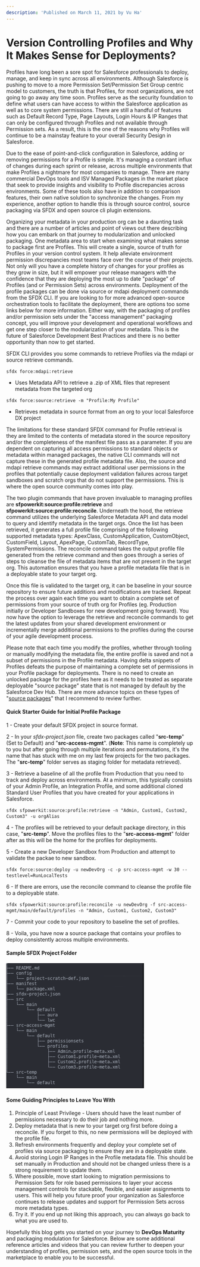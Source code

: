 ```yaml
---
description: 'Published on March 11, 2021 by Vu Ha'
---
```


# Version Controlling Profiles and Why It Makes Sense for Deployments?

Profiles have long been a sore spot for Salesforce professionals to deploy, manage, and keep in sync across all environments. Although Salesforce is pushing to move to a more Permission Set/Permission Set Group centric model to customers, the truth is that Profiles, for most organizations, are not going to go away any time soon. Profiles serve as the security foundation to define what users can have access to within the Salesforce application as well as to core system permissions. There are still a handful of features such as Default Record Type, Page Layouts, Login Hours & IP Ranges that can only be configured through Profiles and not available through Permission sets. As a result, this is the one of the reasons why Profiles will continue to be a mainstay feature to your overall Security Design in Salesforce. 

Due to the ease of point-and-click configuration in Salesforce, adding or removing permissions for a Profile is simple. It's managing a constant influx of changes during each sprint or release, across multiple environments that make Profiles a nightmare for most companies to manage. There are many commercial DevOps tools and ISV Managed Packages in the market place that seek to provide insights and visibility to Profile discrepancies across environments. Some of these tools also have in addition to comparison features, their own native solution to synchronize the changes. From my experience, another option to handle this is through source control, source packaging via SFDX and open source cli plugin extensions.

Organizing your metadata in your production org can be a daunting task and there are a number of articles and point of views out there describing how you can embark on that journey to modularization and unlocked packaging. One metadata area to start when examining what makes sense to package first are Profiles. This will create a single, source of truth for Profiles in your version control system. It help alleviate environment permission discrepancies most teams face over the course of their projects. Not only will you have a complete history of changes for your profiles as they grow in size, but it will empower your release managers with the confidence that they are deploying the most up to date "package" of Profiles \(and or Permission Sets\) across environments. Deployment of the profile packages can be done via source or mdapi deployment commands from the SFDX CLI. If you are looking to for more advanced open-source orchestration tools to facilitate the deployment, there are options too some links below for more information. Either way, with the packaging of profiles and/or permission sets under the "access management" packaging concept, you will improve your development and operational workflows and get one step closer to the modularization of your metadata. This is the future of Salesforce Development Best Practices and there is no better opportunity than now to get started.

SFDX CLI provides you some commands to retrieve Profiles via the mdapi or source retrieve commands.

```text
sfdx force:mdapi:retrieve
```

* Uses Metadata API to retrieve a .zip of XML files that represent metadata from the targeted org

```text
sfdx force:source:retrieve -m "Profile:My Profile"
```

* Retrieves metadata in source format from an org to your local Salesforce DX project

The limitations for these standard SFDX command for Profile retrieval is they are limited to the contents of metadata stored in the source repository and/or the completeness of the manifest file pass as a parameter. If you are dependent on capturing all access permissions to standard objects or metadata within managed packages, the native CLI commands will not capture these in the generated profile metadata file. Also, the source and mdapi retrieve commands may extract additional user permissions in the profiles that potentially cause deployment validation failures across target sandboxes and scratch orgs that do not support the permissions. This is where the open source community comes into play.

The two plugin commands that have proven invaluable to managing profiles are **sfpowerkit:source:profile:retrieve** and **sfpowerkit:source:profile:reconcile**. Underneath the hood, the retrieve command utilizes the underlying Salesforce Metadata API and data model to query and identify metadata in the target orgs. Once the list has been retrieved, it generates a full profile file comprising of the following supported metadata types: ApexClass, CustomApplication, CustomObject, CustomField, Layout, ApexPage, CustomTab, RecordType, SystemPermissions. The reconcile command takes the output profile file generated from the retrieve command and then goes through a series of steps to cleanse the file of metadata items that are not present in the target org. This automation ensures that you have a profile metadata file that is in a deployable state to your target org.

Once this file is validated to the target org, it can be baseline in your source repository to ensure future additions and modifications are tracked. Repeat the process over again each time you want to obtain a complete set of permissions from your source of truth org for Profiles \(eg. Production initially or Developer Sandboxes for new development going forward\). You now have the option to leverage the retrieve and reconcile commands to get the latest updates from your shared development environment or incrementally merge additional permissions to the profiles during the course of your agile development process.  

Please note that each time you modify the profiles, whether through tooling or manually modifying the metadata file, the entire profile is saved and not a subset of permissions in the Profile metadata. Having delta snippets of Profiles defeats the purpose of maintaining a complete set of permissions in your Profile package for deployments. There is no need to create an unlocked package for the profiles here as it needs to be treated as separate deployable "source package" state that is not managed by default by the Salesforce Dev Hub. There are more advance topics on these types of "[source packages](https://dxatscale.gitbook.io/sfpowerscripts/faq/source-packages)" that I recommend to review further.  

#### **Quick Starter Guide for Initial Profile Package**

1 - Create your default SFDX project in source format.

2 - In your _sfdx-project.json_ file, create two packages called "**src-temp**" \(Set to Default\) and "**src-access-mgmt**". \(**Note**: This name is completely up to you but after going through multiple iterations and permutations, it's the name that has stuck with me on my last few projects for the two packages. The "**src-temp**" folder serves as staging folder for metadata retrieved\).

3 - Retrieve a baseline of all the profile from Production that you need to track and deploy across environments. At a minimum, this typically consists of your Admin Profile, an Integration Profile, and some additional cloned Standard User Profiles that you have created for your applications in Salesforce.

```text
sfdx sfpowerkit:source:profile:retrieve -n "Admin, Custom1, Custom2, Custom3" -u orgAlias
```

4 - The profiles will be retrieved to your default package directory, in this case, "**src-temp**". Move the profiles files to the "**src-access-mgmt**" folder after as this will be the home for the profiles for deployments.

5 - Create a new Developer Sandbox from Production and attempt to validate the packae to new sandbox.

```text
sfdx force:source:deploy -u newDevOrg -c -p src-access-mgmt -w 30 --testlevel=RunLocalTests
```

6 - If there are errors, use the reconcile command to cleanse the profile file to a deployable state.

```text
sfdx sfpowerkit:source:profile:reconcile -u newDevOrg -f src-access-mgmt/main/default/profiles -n "Admin, Custom1, Custom2, Custom3"
```

7 - Commit your code to your repository to baseline the set of profiles.

8 - Voila, you have now a source package that contains your profiles to deploy consistently across multiple environments.

#### **Sample SFDX Project Folder**

![](../../.gitbook/assets/1615422434503.png)

#### **Some Guiding Principles to Leave You With**

1. Principle of Least Privilege - Users should have the least number of permissions necessary to do their job and nothing more.
2. Deploy metadata that is new to your target org first before doing a reconcile. If you forget to this, no new permissions will be deployed with the profile file.
3. Refresh environments frequently and deploy your complete set of profiles via source packaging to ensure they are in a deployable state.
4. Avoid storing Login IP Ranges in the Profile metadata file. This should be set manually in Production and should not be changed unless there is a strong requirement to update them.
5. Where possible, move start looking to migration permissions to Permission Sets for role based permissions to layer your access management controls for stackable, flexible, and easier assignments to users. This will help you future proof your organization as Salesforce continues to release updates and support for Permission Sets across more metadata types.
6. Try it. If you end up not liking this approach, you can always go back to what you are used to.

Hopefully this blog gets you started on your journey to **DevOps Maturity** and packaging modulation for Salesforce. Below are some additional reference articles and videos that you can review further to deepen your understanding of profiles, permission sets, and the open source tools in the marketplace to enable you to be successful. 

